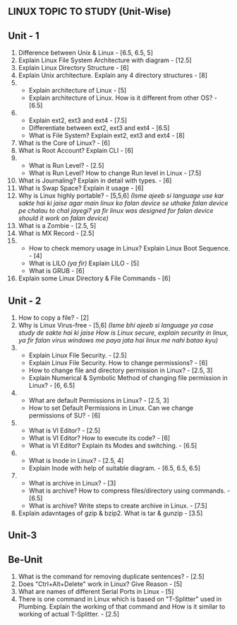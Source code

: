 <b>LINUX TOPIC TO STUDY (Unit-Wise)</b>
-------------------------------

<b>Unit - 1</b>
----------------------

<ol>
	<li> Difference between Unix & Linux  - [6.5, 6.5, 5]  </li>
	<li> Explain Linux File System Architecture with diagram - [12.5] </li>
	<li> Explain Linux Directory Structure - [6] </li>
	<li> Explain Unix architecture. Explain any 4 directory structures - [8] </li>
	<li><ul>
		<li> Explain architecture of Linux - [5]</li>
		<li> Explain architecture of Linux. How is it different from other OS? - [6.5] </li>
	</ul></li>
	<li><ul>
		<li> Explain ext2, ext3 and ext4 - [7.5] </li>
		<li> Differentiate between ext2, ext3 and ext4 - [6.5] </li>
		<li> What is File System? Explain ext2, ext3 and ext4 - [8] </li>
	</ul></li>
	<li> What is the Core of Linux? - [6] </li>
	<li> What is Root Account? Explain CLI - [6] </li>
	<li><ul>
		<li> What is Run Level? - [2.5] </li>
		<li> What is Run Level? How to change Run level in Linux - [7.5] </li>
	</ul></li>
	<li> What is Journaling? Explain in detail with types. - [6] </li>
	<li> What is Swap Space? Explain it usage - [6] </li>
	<li> Why is Linux highly portable? - [5,5,6] <em>(Isme ajeeb si language use kar sakte hai ki jaise agar main linux ko falan device se uthake falan device pe chalau to chal jayegi? ya fir linux was designed for falan device should it work on falan device)</em></li>
	<li> What is a Zombie - [2.5, 5] </li>
	<li> What is MX Record - [2.5] </li>
	<li><ul>
		<li> How to check memory usage in Linux? Explain Linux Boot Sequence. - [4] </li>
		<li> What is LILO <em>(ya fir)</em> Explain LILO - [5] </li>
		<li> What is GRUB - [6] </li>
	</ul></li>
	<li> Explain some Linux Directory & File Commands - [6] </li>
</ol>

<b>Unit - 2</b>
----------------------

<ol>
	<li> How to copy a file? - [2] </li>
	<li> Why is Linux Virus-free - [5,6] <em> (Isme bhi ajeeb si language ya case study de sakte hai ki jaise How is Linux secure, explain security in linux, ya fir falan virus windows me paya jata hai linux me nahi batao kyu)</em></li>
	<li><ul>
		<li> Explain Linux File Security. - [2.5] </li>
		<li> Explain Linux File Security. How to change permissions? - [6] </li>
		<li> How to change file and directory permission in Linux? - [2.5, 3] </li>
		<li> Explain Numerical & Symbolic Method of changing file permission in Linux? - [6, 6.5] </li>
	</ul></li>
	<li><ul>
		<li> What are default Permissions in Linux? - [2.5, 3] </li>
		<li> How to set Default Permissions in Linux. Can we change permissions of SU? - [6] </li>
	</ul></li>
	<li><ul> 
		<li> What is VI Editor? - [2.5] </li>
		<li> What is VI Editor? How to execute its code? - [6] </li>
		<li> What is VI Editor? Explain its Modes and switching. - [6.5] </li>
	</ul></li>
	<li><ul>
		<li> What is Inode in Linux? - [2.5, 4] </li>
		<li> Explain Inode with help of suitable diagram. - [6.5, 6.5, 6.5] </li>
	</ul></li>
	<li><ul>
		<li> What is archive in Linux? - [3] </li>
		<li> What is archive? How to compress files/directory using commands. - [6.5] </li>
		<li> What is archive? Write steps to create archive in Linux. - [7.5] </li>
	</ul></li>
	<li> Explain adavntages of gzip & bzip2. What is tar & gunzip - [3.5] </li>  
</ol>

<b>Unit-3</b>
----------------------

<b>Be-Unit</b>
----------------------

<ol>
	<li> What is the command for removing duplicate sentences? - [2.5] </li>
	<li> Does "Ctrl+Alt+Delete" work in Linux? Give Reason - [5] </li>
	<li> What are names of different Serial Ports in Linux - [5] </li>
	<li> There is one command in Linux which is based on "T-Splitter" used in Plumbing. Explain the working of that command and How is it similar to working of actual T-Splitter. - [2.5] </li>
</ol>
